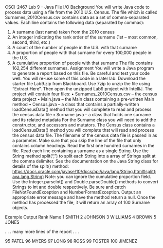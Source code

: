 CSCI-2467 Lab 9 – Java File I/O
Background
You will write Java code to process data using a file from the 2010 U.S. Census. The file which is called Surnames_2010Census.csv contains data as a set of comma-separated values. Each line contains the following data (separated by commas):
1.	A surname (last name) taken from the 2010 census
2.	An integer indicating the rank order of the surname (1st – most common, second, third, etc.)
3.	A count of the number of people in the U.S. with that surname
4.	A proportion of people with that surname for every 100,000 people in the U.S.
5.	A cumulative proportion of people with that surname
The file contains 162,254 different surnames.
Assignment
You will write a Java program to generate a report based on this file. Be careful and test your code well. You will re-use some of this code in a later lab.
Download the starter file Lab9.zip from Blackboard. Use 7zip to unzip the file using “Extract Here”. Then open the unzipped Lab9 project with IntelliJ.  The project will contain four files:
•	Surnames_2010Census.csv – the census data project
•	Main.java – the Main class containing a pre-written Main method
•	Census.java – a class that contains a partially-written loadCensusData() method that you will complete to read and process the census data file
•	Surname.java – a class that holds one surname and its related metadata
For the Surname class you will need to add the constructor, and accessors and mutators.
The Census class contains a loadCensusData() method you will complete that will read and process the census data file. The filename of the census data file is passed in as a parameter. Make sure that you skip the line of the file that only contains column headings.
Read the first one hundred surnames in the file. Read each line containing a surname as a single String. Use the String method split(“,”) to split each String into a array of Strings split at the comma delimiter. See the documentation on the Java String class for details of the split() method:
https://docs.oracle.com/javase/10/docs/api/java/lang/String.html#split(java.lang.String) 
Note: you can ignore the cumulative proportion field.
Use the Integer.parseInt() and Double.parseDouble() methods to convert Strings to int and double respectively.
Be sure and catch FileNotFoundException and NumberFormatException. Output an appropriate error message and have the method return a null.
Once the method has processed the file, it will return an array of 100 Surname objects.

Example Output
Rank	Name
1		SMITH
2		JOHNSON
3		WILLIAMS
4		BROWN
5		JONES

. . . many more lines of the report . . .

95		PATEL
96		MYERS
97		LONG
98		ROSS
99		FOSTER
100		JIMENEZ

